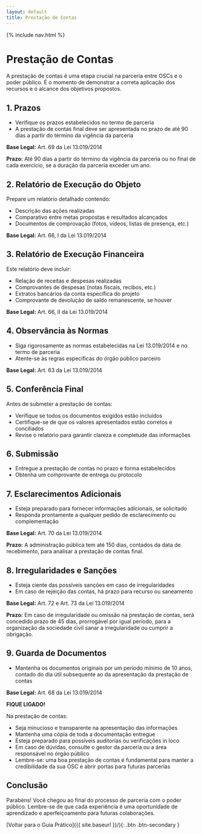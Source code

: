```yaml
---
layout: default
title: Prestação de Contas
---
```


<link rel="stylesheet" href="{{ site.font_awesome_url }}">
{% include nav.html %}

# <i class="fas fa-file-invoice"></i> Prestação de Contas

A prestação de contas é uma etapa crucial na parceria entre OSCs e o poder público. É o momento de demonstrar a correta aplicação dos recursos e o alcance dos objetivos propostos.

## <i class="fas fa-calendar-check"></i> 1. Prazos

- Verifique os prazos estabelecidos no termo de parceria
- A prestação de contas final deve ser apresentada no prazo de até 90 dias a partir do término da vigência da parceria

**Base Legal:** Art. 69 da Lei 13.019/2014

**Prazo:** Até 90 dias a partir do término da vigência da parceria ou no final de cada exercício, se a duração da parceria exceder um ano.

## <i class="fas fa-file-alt"></i> 2. Relatório de Execução do Objeto

Prepare um relatório detalhado contendo:
- Descrição das ações realizadas
- Comparativo entre metas propostas e resultados alcançados
- Documentos de comprovação (fotos, vídeos, listas de presença, etc.)

**Base Legal:** Art. 66, I da Lei 13.019/2014

## <i class="fas fa-calculator"></i> 3. Relatório de Execução Financeira

Este relatório deve incluir:
- Relação de receitas e despesas realizadas
- Comprovantes de despesas (notas fiscais, recibos, etc.)
- Extratos bancários da conta específica do projeto
- Comprovante de devolução de saldo remanescente, se houver

**Base Legal:** Art. 66, II da Lei 13.019/2014

## <i class="fas fa-balance-scale"></i> 4. Observância às Normas

- Siga rigorosamente as normas estabelecidas na Lei 13.019/2014 e no termo de parceria
- Atente-se às regras específicas do órgão público parceiro

**Base Legal:** Art. 63 da Lei 13.019/2014

## <i class="fas fa-check-double"></i> 5. Conferência Final

Antes de submeter a prestação de contas:
- Verifique se todos os documentos exigidos estão incluídos
- Certifique-se de que os valores apresentados estão corretos e conciliados
- Revise o relatório para garantir clareza e completude das informações

## <i class="fas fa-paper-plane"></i> 6. Submissão

- Entregue a prestação de contas no prazo e forma estabelecidos
- Obtenha um comprovante de entrega ou protocolo

## <i class="fas fa-comments"></i> 7. Esclarecimentos Adicionais

- Esteja preparado para fornecer informações adicionais, se solicitado
- Responda prontamente a qualquer pedido de esclarecimento ou complementação

**Base Legal:** Art. 70 da Lei 13.019/2014

**Prazo:** A administração pública tem até 150 dias, contados da data de recebimento, para analisar a prestação de contas final.

## <i class="fas fa-exclamation-triangle"></i> 8. Irregularidades e Sanções

- Esteja ciente das possíveis sanções em caso de irregularidades
- Em caso de rejeição das contas, há prazo para recurso ou saneamento

**Base Legal:** Art. 72 e Art. 73 da Lei 13.019/2014

**Prazo:** Em caso de irregularidade ou omissão na prestação de contas, será concedido prazo de 45 dias, prorrogável por igual período, para a organização da sociedade civil sanar a irregularidade ou cumprir a obrigação.

## <i class="fas fa-archive"></i> 9. Guarda de Documentos

- Mantenha os documentos originais por um período mínimo de 10 anos, contado do dia útil subsequente ao da apresentação da prestação de contas

**Base Legal:** Art. 68 da Lei 13.019/2014

<div class="fique-ligado">
<strong>FIQUE LIGADO!</strong> 

Na prestação de contas:
<ul>
<li>Seja minucioso e transparente na apresentação das informações</li>
<li>Mantenha uma cópia de toda a documentação entregue</li>
<li>Esteja preparado para possíveis auditorias ou verificações in loco</li>
<li>Em caso de dúvidas, consulte o gestor da parceria ou a área responsável no órgão público</li>
<li>Lembre-se: uma boa prestação de contas é fundamental para manter a credibilidade da sua OSC e abrir portas para futuras parcerias</li>
</ul>
</div>

## Conclusão

Parabéns! Você chegou ao final do processo de parceria com o poder público. Lembre-se de que cada experiência é uma oportunidade de aprendizado e aperfeiçoamento para futuras colaborações.

[Voltar para o Guia Prático]({{ site.baseurl }}/){: .btn .btn-secondary }
